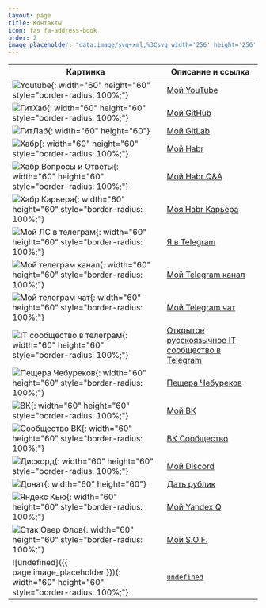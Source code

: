 ```yaml
---
layout: page
title: Контакты
icon: fas fa-address-book
order: 2
image_placeholder: "data:image/svg+xml,%3Csvg width='256' height='256' xmlns='http://www.w3.org/2000/svg'%3E%3Cg id='Layer_1'%3E%3Ctitle%3ELayer 1%3C/title%3E%3Crect stroke-width='0' id='svg_2' height='256' width='256' y='0' x='0' stroke='%23000' fill='%23919191'/%3E%3C/g%3E%3C/svg%3E"
---
```


| Картинка                                                                                                               | Описание и ссылка                                                                                    |
| ---------------------------------------------------------------------------------------------------------------------- | ---------------------------------------------------------------------------------------------------- |
| ![Youtube](/uploads/icons/youtube.webp){: width="60" height="60" style="border-radius: 100%;"}                         | [Мой YouTube](https://www.youtube.com/channel/UC7hhejQ7G0X9ZqskzwV7sNA)                              |
| ![ГитХаб](/uploads/icons/github.webp){: width="60" height="60" style="border-radius: 100%;"}                           | [Мой GitHub](https://github.com/SeryiBaran)                                                          |
| ![ГитЛаб](/uploads/icons/gitlab.webp){: width="60" height="60"}                                                        | [Мой GitLab](https://gitlab.com/SeryiBaran) <!-- Без style="border-radius: 100%;" -->                |
| ![Хабр](/uploads/icons/habr.webp){: width="60" height="60" style="border-radius: 100%;"}                               | [Мой Habr](https://habr.com/ru/users/SeryiBaran6)                                                    |
| ![Хабр Вопросы и Ответы](/uploads/icons/habr.webp){: width="60" height="60" style="border-radius: 100%;"}              | [Мой Habr Q&A](https://qna.habr.com/user/SeryiBaran6)                                                |
| ![Хабр Карьера](/uploads/icons/habr.webp){: width="60" height="60" style="border-radius: 100%;"}                       | [Моя Habr Карьера](https://career.habr.com/seryibaran6)                                              |
| ![Мой ЛС в телеграм](/uploads/icons/telegram.webp){: width="60" height="60" style="border-radius: 100%;"}              | [Я в Telegram ](https://t.me/ivanchai6iv)                                                            |
| ![Мой телеграм канал](/uploads/icons/telegram.webp){: width="60" height="60" style="border-radius: 100%;"}             | [Мой Telegram канал](https://t.me/ivanchaigroop)                                                     |
| ![Мой телеграм чат](/uploads/icons/telegram.webp){: width="60" height="60" style="border-radius: 100%;"}               | [Мой Telegram чат](https://t.me/ivanchaitalk)                                                        |
| ![IT сообщество в телеграм](/uploads/icons/tg_it_fuck_you.webp){: width="60" height="60" style="border-radius: 100%;"} | [Открытое русскоязычное IT сообщество в Telegram](https://t.me/it_fuck_you)                          |
| ![Пещера Чебуреков](/uploads/icons/tg_dreamDevTeam.webp){: width="60" height="60" style="border-radius: 100%;"}        | [Пещера Чебуреков](https://t.me/dreamDevTeam)                                                        |
| ![ВК](/uploads/icons/vk.webp){: width="60" height="60" style="border-radius: 100%;"}                                   | [Мой ВК](https://vk.com/ivanchai6)                                                                   |
| ![Сообщество ВК](/uploads/icons/vk.webp){: width="60" height="60" style="border-radius: 100%;"}                        | [ВК Сообщество](https://vk.com/ivanchaismeh)                                                         |
| ![Дискорд](/uploads/icons/discord.webp){: width="60" height="60" style="border-radius: 100%;"}                         | [Мой Discord](https://discord.gg/3zvBzgaw2P)                                                         |
| ![Донат](/uploads/icons/donationalerts.webp){: width="60" height="60"}                                                 | [Дать рублик](https://www.donationalerts.com/r/seryibaran) <!-- Без style="border-radius: 100%;" --> |
| ![Яндекс Кью](/uploads/icons/yandexq.webp){: width="60" height="60" style="border-radius: 100%;"}                      | [Мой Yandex Q](https://yandex.ru/q/profile/y6dm92f22mkqh04h3v4b1rv6er/)                              |
| ![Стак Овер Флов](/uploads/icons/stackoverflow.webp){: width="60" height="60" style="border-radius: 100%;"}            | [Мой S.O.F.](https://ru.stackoverflow.com/users/418945/seryibananan)                                 |
| ![undefined]({{ page.image_placeholder }}){: width="60" height="60" style="border-radius: 100%;"}                      | [`undefined`](https://t.me/+XpDWVl2pW8xhZDAy/)                                                       |
